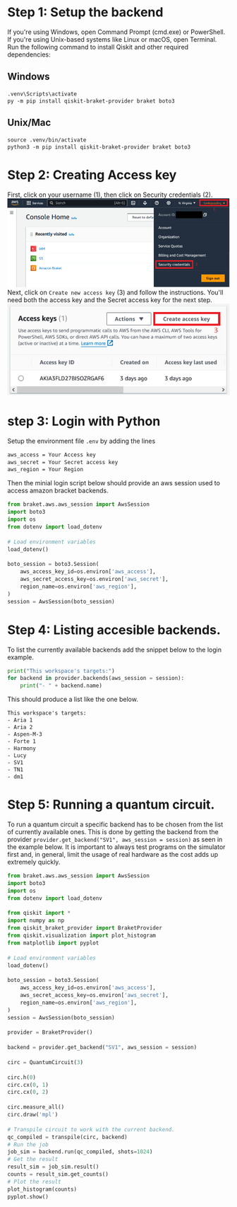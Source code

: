 # Step 1: Setup the backend

If you're using Windows, open Command Prompt (cmd.exe) or PowerShell. If you're using Unix-based systems like Linux or macOS, open Terminal.
Run the following command to install Qiskit and other required dependencies:

## Windows
```
.venv\Scripts\activate
py -m pip install qiskit-braket-provider braket boto3
```

## Unix/Mac

```
source .venv/bin/activate
python3 -m pip install qiskit-braket-provider braket boto3
```

# Step 2: Creating Access key
First, click on your username (1), then click on Security credentials (2). 
![Locate Credentials section](./images/amazon%20menu.PNG)
Next, click on `Create new access key` (3) and follow the instructions. You'll need both the access key and the Secret access key for the next step.
![Create new key](./images/add_new_bracket.png)

# step 3: Login with Python
Setup the environment file `.env` by adding the lines 
```bash
aws_access = Your Access key
aws_secret = Your Secret access key
aws_region = Your Region
```
Then the minial login script below should provide an aws session used to access amazon bracket backends. 
```python
from braket.aws.aws_session import AwsSession 
import boto3
import os 
from dotenv import load_dotenv

# Load environment variables 
load_dotenv()

boto_session = boto3.Session(
    aws_access_key_id=os.environ['aws_access'],
    aws_secret_access_key=os.environ['aws_secret'],
    region_name=os.environ['aws_region'],
)
session = AwsSession(boto_session)
``` 

# Step 4: Listing accesible backends.
To list the currently available backends add the snippet below to the login example.
```python 
print("This workspace's targets:")
for backend in provider.backends(aws_session = session):
    print("- " + backend.name)
```
This should produce a list like the one below.
```
This workspace's targets:
- Aria 1
- Aria 2
- Aspen-M-3
- Forte 1
- Harmony
- Lucy
- SV1
- TN1
- dm1
```

# Step 5: Running a quantum circuit.
To run a quantum circuit a specific backend has to be chosen from the list of currently available ones. This is done by getting the backend from the provider `provider.get_backend("SV1", aws_session = session)` as seen in the example below. It is important to always test programs on the simulator first and, in general, limit the usage of real hardware as the cost adds up extremely quickly.
```python
from braket.aws.aws_session import AwsSession 
import boto3
import os 
from dotenv import load_dotenv

from qiskit import *
import numpy as np
from qiskit_braket_provider import BraketProvider
from qiskit.visualization import plot_histogram
from matplotlib import pyplot

# Load environment variables 
load_dotenv()

boto_session = boto3.Session(
    aws_access_key_id=os.environ['aws_access'],
    aws_secret_access_key=os.environ['aws_secret'],
    region_name=os.environ['aws_region'],
)
session = AwsSession(boto_session)

provider = BraketProvider()

backend = provider.get_backend("SV1", aws_session = session)

circ = QuantumCircuit(3)

circ.h(0)
circ.cx(0, 1)
circ.cx(0, 2)

circ.measure_all()
circ.draw('mpl')

# Transpile circuit to work with the current backend.
qc_compiled = transpile(circ, backend)
# Run the job
job_sim = backend.run(qc_compiled, shots=1024)
# Get the result
result_sim = job_sim.result()
counts = result_sim.get_counts()
# Plot the result
plot_histogram(counts)
pyplot.show()
```